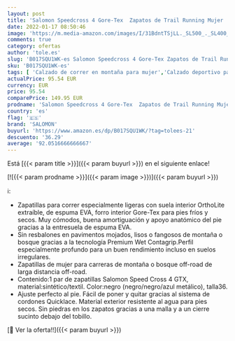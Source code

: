 ```yaml
---
layout: post
title: 'Salomon Speedcross 4 Gore-Tex  Zapatos de Trail Running Mujer  Black/Black/Metallic Bubble Blue  38 EU'
date: 2022-01-17 08:50:46
image: 'https://m.media-amazon.com/images/I/31BdntTSjLL._SL500_._SL400_.jpg'
comments: true
category: ofertas
author: 'tole.es'
slug: 'B017SQU1WK-es Salomon Speedcross 4 Gore-Tex Zapatos de Trail Running...'
sku: 'B017SQU1WK-es'
tags: [ 'Calzado de correr en montaña para mujer','Calzado deportivo para mujer','Calzados de running para mujer','Zapatillas y calzado deportivo para mujer','Zapatos','Zapatos para mujer','Zapatos y complementos','salomon','zapatos', ]
actualPrice: 95.54 EUR
currency: EUR
price: 95.54
comparePrice: 149.95 EUR
prodname: 'Salomon Speedcross 4 Gore-Tex  Zapatos de Trail Running Mujer  Black/Black/Metallic Bubble Blue  38 EU'
country: 'es'
flag: '🇪🇸'
brand: 'SALOMON'
buyurl: 'https://www.amazon.es/dp/B017SQU1WK/?tag=tolees-21'
descuento: '36.29'
average: '92.0516666666667'
---
```


Está [{{< param title >}}]({{< param buyurl >}}) en el siguiente enlace!

[![{{< param prodname >}}]({{< param image >}})]({{< param buyurl >}})

ℹ️:

- Zapatillas para correr especialmente ligeras con suela interior OrthoLite extraíble, de espuma EVA, forro interior Gore-Tex para pies fríos y secos. Muy cómodos, buena amortiguación y apoyo anatómico del pie gracias a la entresuela de espuma EVA.
- Sin resbalones en pavimentos mojados, lisos o fangosos de montaña o bosque gracias a la tecnología Premium Wet Contagrip.Perfil especialmente profundo para un buen rendimiento incluso en suelos irregulares.
- Zapatillas de mujer para carreras de montaña o bosque off-road de larga distancia off-road.
- Contenido:1 par de zapatillas Salomon Speed Cross 4 GTX, material:sintético/textil. Color:negro (negro/negro/azul metálico), talla36.
- Ajuste perfecto al pie. Fácil de poner y quitar gracias al sistema de cordones Quicklace. Material exterior resistente al agua para pies secos. Sin piedras en los zapatos gracias a una malla y a un cierre sucinto debajo del tobillo.

[🛒 Ver la oferta!!]({{< param buyurl >}})
